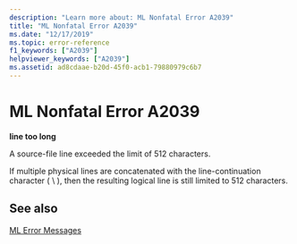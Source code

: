 ```yaml
---
description: "Learn more about: ML Nonfatal Error A2039"
title: "ML Nonfatal Error A2039"
ms.date: "12/17/2019"
ms.topic: error-reference
f1_keywords: ["A2039"]
helpviewer_keywords: ["A2039"]
ms.assetid: ad8cdaae-b20d-45f0-acb1-79880979c6b7
---
```

# ML Nonfatal Error A2039

**line too long**

A source-file line exceeded the limit of 512 characters.

If multiple physical lines are concatenated with the line-continuation character ( \ ), then the resulting logical line is still limited to 512 characters.

## See also

[ML Error Messages](ml-error-messages.md)
